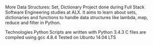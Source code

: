 More Data Structures: Set, Dictionary Project done during Full Stack Software Engineering studies at ALX. It aims to learn about sets, dictionaries and functions to handle data structures like lambda, map, reduce and filter in Python.

Technologies Python Scripts are written with Python 3.4.3 C files are compiled using gcc 4.8.4 Tested on Ubuntu 14.04 LTS
